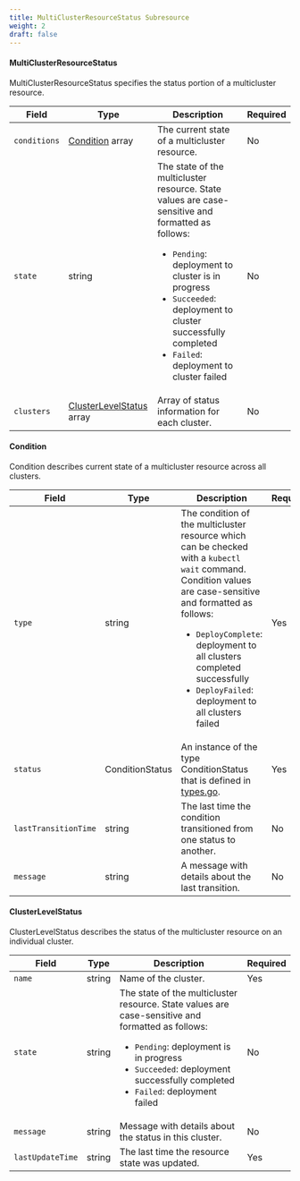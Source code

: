 ```yaml
---
title: MultiClusterResourceStatus Subresource
weight: 2
draft: false
---
```

#### MultiClusterResourceStatus
MultiClusterResourceStatus specifies the status portion of a multicluster resource.

| Field | Type | Description | Required
| --- | --- | --- | --- |
| `conditions` | [Condition](#condition) array | The current state of a multicluster resource. | No |
| `state` | string | The state of the multicluster resource.  State values are case-sensitive and formatted as follows: <ul><li>`Pending`: deployment to cluster is in progress</li><li>`Succeeded`: deployment to cluster successfully completed</li><li>`Failed`: deployment to cluster failed</li></ul> | No |
| `clusters` | [ClusterLevelStatus](#clusterlevelstatus) array | Array of status information for each cluster. | No |

#### Condition
Condition describes current state of a multicluster resource across all clusters.

| Field | Type | Description | Required
| --- | --- | --- | --- |
| `type` | string | The condition of the multicluster resource which can be checked with a `kubectl wait` command. Condition values are case-sensitive and formatted as follows: <ul><li>`DeployComplete`: deployment to all clusters completed successfully</li><li>`DeployFailed`: deployment to all clusters failed</li></ul> | Yes |
| `status` | ConditionStatus | An instance of the type ConditionStatus that is defined in [types.go](https://github.com/kubernetes/api/blob/master/core/v1/types.go). | Yes |
| `lastTransitionTime` | string | The last time the condition transitioned from one status to another. | No |
| `message` | string | A message with details about the last transition. | No |


#### ClusterLevelStatus
ClusterLevelStatus describes the status of the multicluster resource on an individual cluster.

| Field | Type | Description | Required
| --- | --- | --- | --- |
| `name` | string | Name of the cluster. | Yes |
| `state` | string | The state of the multicluster resource.  State values are case-sensitive and formatted as follows: <ul><li>`Pending`: deployment is in progress</li><li>`Succeeded`: deployment successfully completed</li><li>`Failed`: deployment failed</li></ul> | No |
| `message` | string | Message with details about the status in this cluster. | No |
| `lastUpdateTime` | string | The last time the resource state was updated. | Yes |
